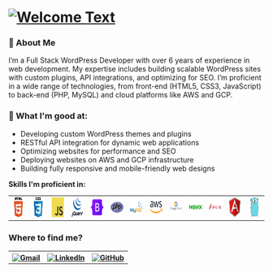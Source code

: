 <!DOCTYPE html>
<html lang="en">
<head>
  <meta charset="UTF-8">
  <meta name="viewport" content="width=device-width, initial-scale=1.0">
</head>
<body>

<h1>
  <a href="#">
    <img src="https://readme-typing-svg.herokuapp.com?lines=Hello,+There!+👋;This+is+Manish+Yadav...." alt="Welcome Text">
  </a>
</h1>

<h3 align="left">🚀 About Me</h3>
<p align="left">
   I’m a Full Stack WordPress Developer with over 6 years of experience in web development. My expertise includes building scalable WordPress sites with custom plugins, API integrations, and optimizing for SEO. I’m proficient in a wide range of technologies, from front-end (HTML5, CSS3, JavaScript) to back-end (PHP, MySQL) and cloud platforms like AWS and GCP.
</p>

<h3 align="left">🔧 What I'm good at:</h3>
<ul>
   <li>Developing custom WordPress themes and plugins</li>
   <li>RESTful API integration for dynamic web applications</li>
   <li>Optimizing websites for performance and SEO</li>
   <li>Deploying websites on AWS and GCP infrastructure</li>
   <li>Building fully responsive and mobile-friendly web designs</li>
</ul>

<p><b>Skills I'm proficient in:</b></p>

<table class="skills-table">
  <tr>
    <td>
      <a href="https://www.w3.org/html/" target="_blank">
        <img src="https://raw.githubusercontent.com/devicons/devicon/master/icons/html5/html5-original-wordmark.svg" alt="HTML5" width="40" height="40">
      </a>
    </td>
    <td>
      <a href="https://www.w3schools.com/css/" target="_blank">
        <img src="https://raw.githubusercontent.com/devicons/devicon/master/icons/css3/css3-original-wordmark.svg" alt="CSS3" width="40" height="40">
      </a>
    </td>
    <td>
      <a href="https://developer.mozilla.org/en-US/docs/Web/JavaScript" target="_blank">
        <img src="https://raw.githubusercontent.com/devicons/devicon/master/icons/javascript/javascript-original.svg" alt="JavaScript" width="40" height="40">
      </a>
    </td>
    <td>
      <a href="https://jquery.com/" target="_blank">
        <img src="https://raw.githubusercontent.com/devicons/devicon/master/icons/jquery/jquery-original-wordmark.svg" alt="jQuery" width="40" height="40">
      </a>
    </td>
    <td>
      <a href="https://getbootstrap.com/" target="_blank">
        <img src="https://raw.githubusercontent.com/devicons/devicon/master/icons/bootstrap/bootstrap-original.svg" alt="Bootstrap" width="40" height="40">
      </a>
    </td>
    <td>
      <a href="https://www.php.net/" target="_blank">
        <img src="https://raw.githubusercontent.com/devicons/devicon/master/icons/php/php-original.svg" alt="PHP" width="40" height="40">
      </a>
    </td>
    <td>
      <a href="https://www.mysql.com/" target="_blank">
        <img src="https://raw.githubusercontent.com/devicons/devicon/master/icons/mysql/mysql-original-wordmark.svg" alt="MySQL" width="40" height="40">
      </a>
    </td>
    <td>
      <a href="https://aws.amazon.com/" target="_blank">
        <img src="https://raw.githubusercontent.com/devicons/devicon/master/icons/amazonwebservices/amazonwebservices-original-wordmark.svg" alt="AWS" width="40" height="40">
      </a>
    </td>
    <td>
      <a href="https://cloud.google.com/" target="_blank">
        <img src="https://raw.githubusercontent.com/devicons/devicon/master/icons/googlecloud/googlecloud-original-wordmark.svg" alt="GCP" width="40" height="40">
      </a>
    </td>
    <td>
      <a href="https://www.nginx.com/" target="_blank">
        <img src="https://raw.githubusercontent.com/devicons/devicon/master/icons/nginx/nginx-original.svg" alt="NGINX" width="40" height="40">
      </a>
    </td>
    <td>
      <a href="https://www.apache.org/" target="_blank">
        <img src="https://raw.githubusercontent.com/devicons/devicon/master/icons/apache/apache-original-wordmark.svg" alt="Apache-CentOS" width="40" height="40">
      </a>
    </td>
    <td>
      <a href="https://angular.io/" target="_blank">
        <img src="https://raw.githubusercontent.com/devicons/devicon/master/icons/angularjs/angularjs-original.svg" alt="Angular" width="40" height="40">
      </a>
    </td>
    <td>
      <a href="https://golang.org/" target="_blank">
        <img src="https://raw.githubusercontent.com/devicons/devicon/master/icons/go/go-original.svg" alt="Golang" width="40" height="40">
      </a>
    </td>
  </tr>
</table>

<h3>Where to find me?</h3>
<table class="contact-table">
  <tr>
    <th>
      <a href="mailto:manishy57457@gmail.com" target="blank">
        <img height="30px" src="https://upload.wikimedia.org/wikipedia/commons/thumb/7/7e/Gmail_icon_%282020%29.svg/2560px-Gmail_icon_%282020%29.svg.png" alt="Gmail">
      </a>
    </th>
    <th>
      <a href="https://www.linkedin.com/in/manishy57457/" target="blank">
        <img height="35px" src="https://cdn-icons-png.flaticon.com/512/174/174857.png" alt="LinkedIn">
      </a>
    </th>
    <th>
      <a href="https://github.com/msubachchanyadav" target="_blank">
        <img alt="GitHub" src="https://img.shields.io/badge/GitHub-181717?style=for-the-badge&logo=github&logoColor=white" />
      </a>
    </th>
  </tr>
</table>

</body>
</html>
